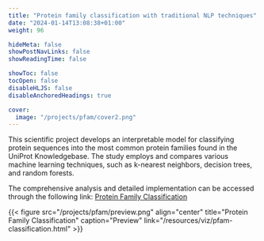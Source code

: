 ```yaml
---
title: "Protein family classification with traditional NLP techniques"
date: "2024-01-14T13:08:38+01:00"
weight: 96

hideMeta: false
showPostNavLinks: false
showReadingTime: false

showToc: false
tocOpen: false
disableHLJS: false
disableAnchoredHeadings: true

cover:
  image: "/projects/pfam/cover2.png"
---
```


This scientific project develops an interpretable model for classifying protein sequences into the most common protein families found in the UniProt Knowledgebase. The study employs and compares various machine learning techniques, such as k-nearest neighbors, decision trees, and random forests.

The comprehensive analysis and detailed implementation can be accessed through the following link:
[Protein Family Classification](/resources/viz/pfam-classification.html)

{{< figure src="/projects/pfam/preview.png" align="center" title="Protein Family Classification" caption="Preview" link="/resources/viz/pfam-classification.html" >}}
